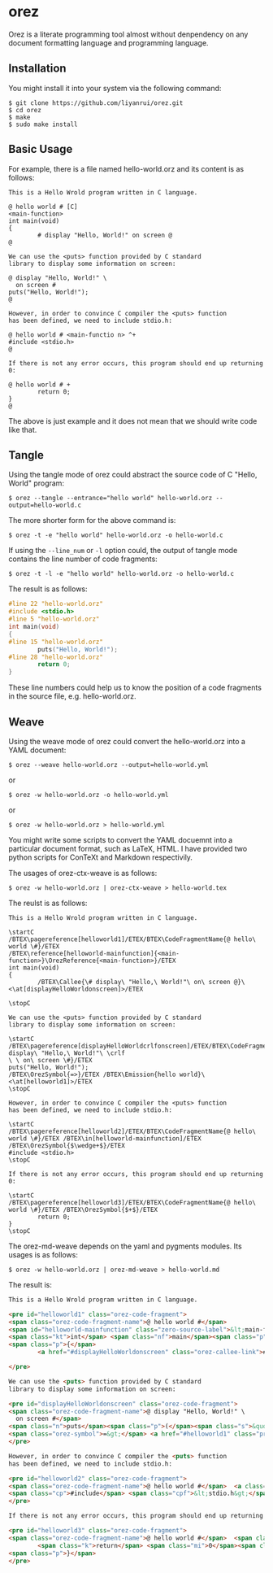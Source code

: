 # orez
Orez is a literate programming tool almost without denpendency on any document formatting language and programming language.

## Installation

You might install it into your system via the following command:

```console
$ git clone https://github.com/liyanrui/orez.git
$ cd orez
$ make
$ sudo make install
```

## Basic Usage

For example, there is a file named hello-world.orz and its content is as follows:

```
This is a Hello Wrold program written in C language.

@ hello world # [C]
<main-function>
int main(void)
{
        # display "Hello, World!" on screen @
@

We can use the <puts> function provided by C standard
library to display some information on screen:

@ display "Hello, World!" \
  on screen #
puts("Hello, World!");
@

However, in order to convince C compiler the <puts> function
has been defined, we need to include stdio.h:

@ hello world # <main-functio n> ^+
#include <stdio.h>
@

If there is not any error occurs, this program should end up returning 0: 

@ hello world # +
        return 0;
}
@
```

The above is just example and it does not mean that we should write code like that. 

## Tangle

Using the tangle mode of orez could abstract the source code of C "Hello, World" program:

```console
$ orez --tangle --entrance="hello world" hello-world.orz --output=hello-world.c
```

The more shorter form for the above command is:

```console
$ orez -t -e "hello world" hello-world.orz -o hello-world.c
```

If using the `--line_num` or `-l` option could, the output of tangle mode contains the line number of code fragments:

```console
$ orez -t -l -e "hello world" hello-world.orz -o hello-world.c
```

The result is as follows:

```c
#line 22 "hello-world.orz"
#include <stdio.h>
#line 5 "hello-world.orz"
int main(void)
{
#line 15 "hello-world.orz"
        puts("Hello, World!");
#line 28 "hello-world.orz"
        return 0;
}
```

These line numbers could help us to know the position of a code fragments in the source file, e.g. hello-world.orz.

## Weave

Using the weave mode of orez could convert the hello-world.orz into a YAML document:

```console
$ orez --weave hello-world.orz --output=hello-world.yml
```

or

```console
$ orez -w hello-world.orz -o hello-world.yml
```

or 

```console
$ orez -w hello-world.orz > hello-world.yml
```

You might write some scripts to convert the YAML docuemnt into a particular document format, such as LaTeX, HTML. I have provided two python scripts for ConTeXt and Markdown respectivily. 

The usages of orez-ctx-weave is as follows:

```console
$ orez -w hello-world.orz | orez-ctx-weave > hello-world.tex
```

The reulst is as follows:

```TeX
This is a Hello Wrold program written in C language.

\startC
/BTEX\pagereference[helloworld1]/ETEX/BTEX\CodeFragmentName{@ hello\ world \#}/ETEX
/BTEX\reference[helloworld-mainfunction]{<main-function>}\OrezReference{<main-function>}/ETEX
int main(void)
{
        /BTEX\Callee{\# display\ "Hello,\ World!"\ on\ screen @}\ <\at[displayHelloWorldonscreen]>/ETEX

\stopC

We can use the <puts> function provided by C standard
library to display some information on screen:

\startC
/BTEX\pagereference[displayHelloWorldcrlfonscreen]/ETEX/BTEX\CodeFragmentName{@ display\ "Hello,\ World!"\ \crlf
\ \ on\ screen \#}/ETEX
puts("Hello, World!");
/BTEX\OrezSymbol{=>}/ETEX /BTEX\Emission{hello world}\ <\at[helloworld1]>/ETEX
\stopC

However, in order to convince C compiler the <puts> function
has been defined, we need to include stdio.h:

\startC
/BTEX\pagereference[helloworld2]/ETEX/BTEX\CodeFragmentName{@ hello\ world \#}/ETEX /BTEX\in[helloworld-mainfunction]/ETEX /BTEX\OrezSymbol{$\wedge+$}/ETEX
#include <stdio.h>
\stopC

If there is not any error occurs, this program should end up returning 0:

\startC
/BTEX\pagereference[helloworld3]/ETEX/BTEX\CodeFragmentName{@ hello\ world \#}/ETEX /BTEX\OrezSymbol{$+$}/ETEX
        return 0;
}
\stopC
```

The orez-md-weave depends on the yaml and pygments modules. Its usages is as follows:

```console
$ orez -w hello-world.orz | orez-md-weave > hello-world.md
```

The result is:

```markdown
This is a Hello Wrold program written in C language.

<pre id="helloworld1" class="orez-code-fragment">
<span class="orez-code-fragment-name">@ hello world #</span>
<span id="helloworld-mainfunction" class="zero-source-label">&lt;main-function&gt;</span>
<span class="kt">int</span> <span class="nf">main</span><span class="p">(</span><span class="kt">void</span><span class="p">)</span>
<span class="p">{</span>
        <a href="#displayHelloWorldonscreen" class="orez-callee-link"># display "Hello, World!" on screen @</a>

</pre>

We can use the <puts> function provided by C standard
library to display some information on screen:

<pre id="displayHelloWorldonscreen" class="orez-code-fragment">
<span class="orez-code-fragment-name">@ display "Hello, World!" \
  on screen #</span>
<span class="n">puts</span><span class="p">(</span><span class="s">&quot;Hello, World!&quot;</span><span class="p">);</span>
<span class="orez-symbol">=&gt;</span> <a href="#helloworld1" class="proc-emissions-name">hello world</a>
</pre>

However, in order to convince C compiler the <puts> function
has been defined, we need to include stdio.h:

<pre id="helloworld2" class="orez-code-fragment">
<span class="orez-code-fragment-name">@ hello world #</span>  <a class="orez-target-label" href="#helloworld-mainfunction">&lt;main-functio n&gt;</a>  <span class="orez-symbol">^+</span>
<span class="cp">#include</span> <span class="cpf">&lt;stdio.h&gt;</span><span class="cp"></span>
</pre>

If there is not any error occurs, this program should end up returning 0:

<pre id="helloworld3" class="orez-code-fragment">
<span class="orez-code-fragment-name">@ hello world #</span>  <span class="orez-symbol">+</span>
        <span class="k">return</span> <span class="mi">0</span><span class="p">;</span>
<span class="p">}</span>
</pre>
```

